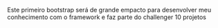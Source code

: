 Este primeiro bootstrap será de grande empacto para desenvolver meu conhecimento com o framework e faz parte do challenger 10 projetos